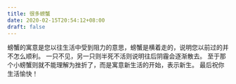 ```yaml
---
title: 很多螃蟹
date: 2020-02-15T20:54:12+08:00
draft: false
---
```


螃蟹的寓意是您以往生活中受到阻力的意思，螃蟹是横着走的，说明您以前过的并不怎么顺利。
一只不见，另一只则半死不活则说明往后阴霾会逐渐散去。
至于那个小螃蟹则就不能理解为挫折了，而是寓意新生活的开始，表示新生。
最后祝你生活愉快！